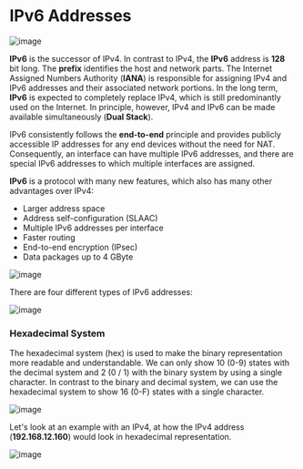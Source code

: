 # IPv6 Addresses

![image](https://github.com/user-attachments/assets/24dc01d9-975f-4612-9774-18c0bb9d0493)

**IPv6** is the successor of IPv4. In contrast to IPv4, the **IPv6** address is **128** bit long. The **prefix** identifies the host and network parts. The Internet Assigned Numbers Authority (**IANA**) is responsible for assigning IPv4 and IPv6 addresses and their associated network portions. In the long term, **IPv6** is expected to completely replace IPv4, which is still predominantly used on the Internet. In principle, however, IPv4 and IPv6 can be made available simultaneously (**Dual Stack**).

IPv6 consistently follows the **end-to-end** principle and provides publicly accessible IP addresses for any end devices without the need for NAT. Consequently, an interface can have multiple IPv6 addresses, and there are special IPv6 addresses to which multiple interfaces are assigned.

**IPv6** is a protocol with many new features, which also has many other advantages over IPv4:

- Larger address space
- Address self-configuration (SLAAC)
- Multiple IPv6 addresses per interface
- Faster routing
- End-to-end encryption (IPsec)
- Data packages up to 4 GByte

![image](https://github.com/user-attachments/assets/b095f713-6260-4190-9e02-8afd380d38b4)

There are four different types of IPv6 addresses:

![image](https://github.com/user-attachments/assets/12a0ec8c-babf-4210-81d5-c5b9056a9b0b)

### Hexadecimal System

The hexadecimal system (hex) is used to make the binary representation more readable and understandable. We can only show 10 (0-9) states with the decimal system and 2 (0 / 1) with the binary system by using a single character. In contrast to the binary and decimal system, we can use the hexadecimal system to show 16 (0-F) states with a single character.

![image](https://github.com/user-attachments/assets/3aa779d7-2070-4096-a029-309859c09c0e)

Let's look at an example with an IPv4, at how the IPv4 address (**192.168.12.160**) would look in hexadecimal representation.

![image](https://github.com/user-attachments/assets/2c376308-4d60-418e-8040-07c59fe5edb1)


